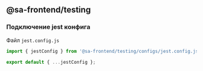 ## @sa-frontend/testing

### Подключение jest конфига

Файл `jest.config.js`

```js
import { jestConfig } from '@sa-frontend/testing/configs/jest.config.js';

export default { ...jestConfig };
```